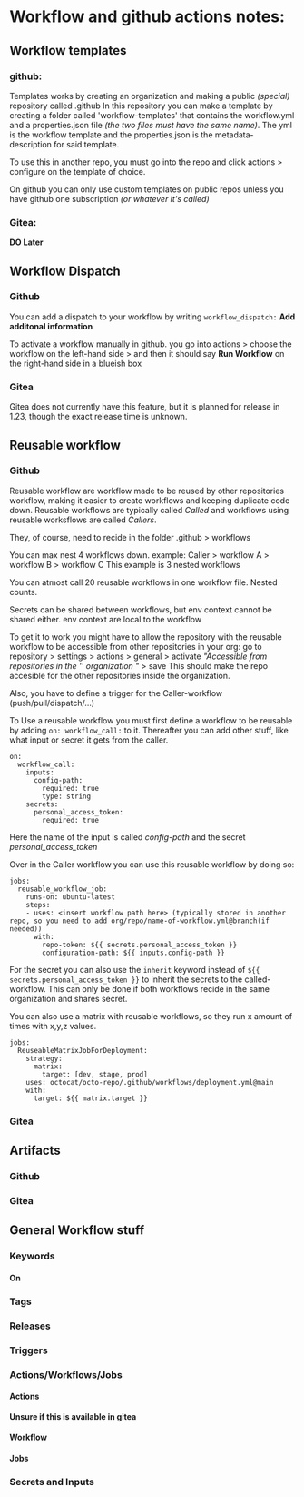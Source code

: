 # Workflow and github actions notes:

## Workflow templates 
### github:
Templates works by creating an organization and making a public *(special)* repository called .github
In this repository you can make a template by creating a folder called 'workflow-templates' that contains the workflow.yml and a properties.json file *(the two files must have the same name)*.
The yml is the workflow template and the properties.json is the metadata-description for said template.

To use this in another repo, you must go into the repo and click actions > configure on the template of choice.

On github you can only use custom templates on public repos unless you have github one subscription *(or whatever it's called)*

### Gitea:
**DO Later**


## Workflow Dispatch
### Github
You can add a dispatch to your workflow by writing `workflow_dispatch:`
**Add additonal information**

To activate a workflow manually in github. you go into actions > choose the workflow on the left-hand side > and then it should say **Run Workflow** on the right-hand side in a blueish box

### Gitea
Gitea does not currently have this feature, but it is planned for release in 1.23, though the exact release time is unknown.

## Reusable workflow
### Github
Reusable workflow are workflow made to be reused by other repositories workflow, making it easier to create workflows and keeping duplicate code down.
Reusable workflows are typically called *Called* and workflows using reusable worksflows are called *Callers*.

They, of course, need to recide in the folder .github > workflows

You can max nest 4 workflows down. 
example: Caller > workflow A > workflow B > workflow C 
This example is 3 nested workflows

You can atmost call 20 reusable workflows in one workflow file. Nested counts.

Secrets can be shared between workflows, but env context cannot be shared either. env context are local to the workflow

To get it to work you might have to allow the repository with the reusable workflow to be accessible from other repositories in your org:
go to repository > settings > actions > general > activate *"Accessible from repositories in the '<orgname>' organization "* > save
This should make the repo accesible for the other repositories inside the organization.

Also, you have to define a trigger for the Caller-workflow (push/pull/dispatch/...)


To Use a reusable workflow you must first define a workflow to be reusable by adding `on: workflow_call:` to it. Thereafter you can add other stuff, like what input or secret it gets from the caller.
```
on:
  workflow_call:
    inputs:
      config-path:
        required: true
        type: string
    secrets:
      personal_access_token:
        required: true
```

Here the name of the input is called *config-path* and the secret *personal_access_token*

Over in the Caller workflow you can use this reusable workflow by doing so:
```
jobs:
  reusable_workflow_job:
    runs-on: ubuntu-latest
    steps:
    - uses: <insert workflow path here> (typically stored in another repo, so you need to add org/repo/name-of-workflow.yml@branch(if needed))
      with:
        repo-token: ${{ secrets.personal_access_token }}
        configuration-path: ${{ inputs.config-path }}
```
For the secret you can also use the `inherit` keyword instead of `${{ secrets.personal_access_token }}` to inherit the secrets to the called-workflow. 
This can only be done if both workflows recide in the same organization and shares secret.

You can also use a matrix with reusable workflows, so they run x amount of times with x,y,z values.
```
jobs:
  ReuseableMatrixJobForDeployment:
    strategy:
      matrix:
        target: [dev, stage, prod]
    uses: octocat/octo-repo/.github/workflows/deployment.yml@main
    with:
      target: ${{ matrix.target }}
```

### Gitea

## Artifacts
### Github

### Gitea


## General Workflow stuff
### Keywords
#### On

### Tags

### Releases

### Triggers

### Actions/Workflows/Jobs
#### Actions
**Unsure if this is available in gitea**
#### Workflow
#### Jobs

### Secrets and Inputs